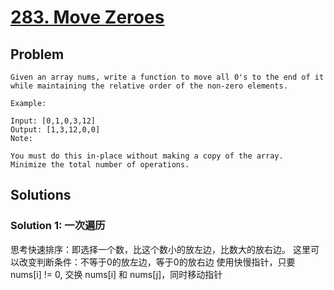 # [283. Move Zeroes](https://leetcode-cn.com/problems/move-zeroes/)
## Problem
```
Given an array nums, write a function to move all 0's to the end of it while maintaining the relative order of the non-zero elements.

Example:

Input: [0,1,0,3,12]
Output: [1,3,12,0,0]
Note:

You must do this in-place without making a copy of the array.
Minimize the total number of operations.
```
## Solutions
### Solution 1: 一次遍历
思考快速排序：即选择一个数，比这个数小的放左边，比数大的放右边。
这里可以改变判断条件：不等于0的放左边，等于0的放右边
使用快慢指针，只要nums[i] != 0, 交换 nums[i] 和 nums[j]，同时移动指针

